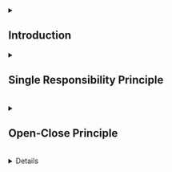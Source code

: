 <details> <summary> <h2> Introduction </h2> </summary> 

The SOLID Principle was introduced by Robert C. Martin, also known as Uncle Bob.


SOLID Principles are the 05 principles of Object-Oriented Design(OOD). They are the rules and best practices to follow while designing a class structure.
SOLID is the acronym for the below 05 principles:-


<br>

S: Single Responsibility Principle(SRP)

O: Open/Closed Principle 

L: Liskov Substitution Principle(LSP)

I: 

D: 

## Advantages of following the SOLID Principles:-


1. Reduce code ``redundancy``(i.e. duplication of code).
2. Results in loose ``coupling``.
3. Makes software ``flexible``.
4. Reduces ``complexity``.
5. Easy to ``understand``.
6. Easy to ``maintain``.


> What is coupling?

It is the degree of interdependence of modules or classes.


Tight Coupled: Modules/Classes are called tightly coupled if they are highly dependent on each other. It should be avoided, because, if we make changes in one module/class it will affect the others' dependent 
modules/classes.


Loose Coupled: Modules/Classes are called loosely coupled if they are independent of each other. A loosely coupled code is considered better because changes in one module/class won't affect any other modules/classes.
Therefore, it makes our code flexible, stable, maintainable, and reusable.

</details>


<details> <summary> <h2> Single Responsibility Principle </h2></summary>

It states that:-

1. A Module should have **only ONE reason to change**.
2. A Module should have **only ONE responsibility**. 

        MODULE: here module refers to class or method or package. 

NOTE: It means it should focused/concerned with ONLY one SPECIFIC task.

- According to SRP, whenever we have n number of reasons for a class to change then, there must be n different classes to handle each responsibilities, so that whenever we need to make a 
change then it can be done in an organised manner and without affecting other modules.


### EXAMPLE-1

```java

class Invoice{
    public calculateInvoice(){
        // logic to find out invoice
        int total = price * quantity;
        return total;
    }

    public void printInvoice(){
        // print the invoice
    }

    public void saveToDB(){
        // save the invoice to db
    }
}


```

In the above example, we can see that there are 03 reasons for the class to change, i.e.:-

1. If in the future we come up with a different logic to calculate the invoice, like if we introduce tax in its calculation, then our business logic will change.
2. If we change the printing logic.
3. If we want to save the invoice in the file instead of a db.

So we can see that there are 3 reasons for the class to change and hence it doesn't have a single responsibility, so we need to re-write it such that it follows the SRP.

### Code following SRP

In the below code, each of the classes has only ONE ``responsibility`` and only ``ONE reason to change``, hence it follows SRP.



```java

class InvoiceCalculator{
    public int calculateInvoice(){
        // logic to calculate invoice    
    }
}


class InvoicePrinter{
    public void printInvoice(){
        // logic to print invoice
    }
}


class InvoiceSaver{
    public void saveToDB(){
        // saves invoice to db
    }
}


```


<br>

### Why to follow SRP?

If we have a class that handles many responsibilities then it will have many reasons to change, and if we make a change in the logic of any of the methods then it might affect the other methods. Additionally, it becomes very complex, and difficult to understand and maintain, if all the logic is written inside a single class. 



### EXAMPLE-2

Let's say we have a class and it is sending a message to the server. Now, below are the possible reasons for the class to change.

|    |  Reasons  | Earlier   | Now   |
| ------- | -----   | --------   | ----------   |
| 1.   |  Protocol change |  HTTP  | HTTPS   |
| 2.   |  Message format | JSON   |  HTML  |
| 3.   |  Communication Security Change  |  no authentication  | authentication required   |

Now, the above class has 03 reasons to change, so it is not following SRP. We must write individual classes for each tasks, in-order to make it follow SRP.


</details>

<br>

  
<details>  <summary>  <h2>  Open-Close Principle  </h2>  </summary>  

It states that a class should be ``OPEN for Extension`` but ``CLOSED for Modification``.

Modification: It means to make changes in the existing code.

Extension: It means adding new functionalities without altering/touching the existing code.

- Open for Extension: extend existing behaviour.

- Closed for Modification: existing code remains unchanged

Example:- 

If we have a class InvoiceSaver that currently saves the data in the DB, but now we want to save the data in the file as well. So, we have modified the InvoiceSaver class by adding the method saveToFile that saves the data to a file, as shown below👇But is this a good approach🤔? The answer is NO❌. 

| Before Modification  | After Modification |
|  ----  |  ----  |
|  ![image](https://github.com/Shweta2024/LLD/assets/75883328/25f925ef-adad-49fa-98a1-0e8c87555c77) |  ![image](https://github.com/Shweta2024/LLD/assets/75883328/45b2c9bf-5430-4791-a91b-cd911b22f1e9)   |




> Why follow the Open/Close principle?

In real-life scenarios, the code that we deal with is tested, reliable, and live i.e. on production, so it is always a better approach to EXTEND the functionalities instead of making modifications in the existing code because it makes our code subjected to potential bugs. Below is the updated code that follows the Open/Close Principle:-





> How are we going to add new functionality without touching the existing code?

We'll achieve that by using ``Interfaces`` and ``Abstract classes``.


## Code following Open/Close Principle

```java

// interface
interface InvoiceSaver{
    public void saveInvoice();
} 


class SaveInvoiceToDB implements InvoiceSaver{

    @override
    public void saveInvoice(){
        // logic to save to DB
    }     
}


class SaveInvoiceToFile implements InvoiceSaver{

    @override
    public void saveInvoice(){
        // logic to save to File
    }
}


```

So, whenever we'll have a new functionality we'll just extend it:-

```
                  
                      InvoiceSaver
        /             |                \        \
SaveInvoiceToDB    SaveInvoiceToFile    X       Y.....(any new functionality/extension)

```

</details>

<br>


<details>        <sumarry>        <h2> Liskov Substitution Principle(LSP) </h2>        </sumarry>        
















</details>
